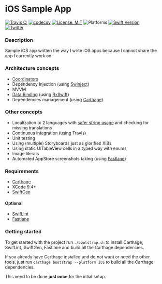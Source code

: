 # iOS Sample App

[![Travis CI](https://travis-ci.org/igorkulman/iOSSampleApp.svg?branch=master)](https://travis-ci.org/igorkulman/iOSSampleApp)
[![codecov](https://codecov.io/gh/igorkulman/iOSSampleApp/branch/master/graph/badge.svg)](https://codecov.io/gh/igorkulman/iOSSampleApp)
[![License: MIT](https://img.shields.io/badge/License-MIT-yellow.svg)](https://opensource.org/licenses/MIT)
![Platforms](https://img.shields.io/badge/platform-iOS-lightgrey.svg)
[![Swift Version](https://img.shields.io/badge/Swift-4.1-F16D39.svg?style=flat)](https://developer.apple.com/swift)
[![Twitter](https://img.shields.io/badge/twitter-@igorkulman-blue.svg)](http://twitter.com/igorkulman)

### Description

Sample iOS app written the way I write iOS apps because I cannot share the app I currently work on.

### Architecture concepts

* [Coordinators](https://blog.kulman.sk/architecting-ios-apps-coordinators/)
* Dependency Injection (using [Swinject](https://github.com/Swinject/Swinject))
* MVVM
* [Data Binding](https://blog.kulman.sk/using-data-binding-in-ios/) (using [RxSwift](https://github.com/ReactiveX/RxSwift))
* Dependencies management (using [Carthage](https://github.com/Carthage/Carthage))

### Other concepts

* Localization to 2 languages with [safer string usage](https://blog.kulman.sk/using-ios-strings-in-a-safer-way/) and checking for missing translations
* Continuous integration (using [Travis](https://travis-ci.org/igorkulman/iOSSampleApp))
* Unit testing
* Using (multiple) Storyboards just as glorified XIBs
* Using static UITableView cells in a typed way with enums
* Image literals
* Automated AppStore screenshots taking (using [Fastlane](https://fastlane.tools/)) 

### Requirements

* [Carthage](https://github.com/Carthage/Carthage)
* XCode 9.4+
* [SwiftGen](https://github.com/SwiftGen/SwiftGen)

#### Optional

* [SwifLint](https://github.com/realm/SwiftLint)
* [Fastlane](https://fastlane.tools/)

### Getting started

To get started with the project run `./bootstrap.sh` to install Carthage, SwifLint, SwiftGen, Fastlane and build all the Carthage dependencies. 

If you already have Carthage installed and do not want or need the other tools, just run `carthage bootstrap --platform iOS` to build all the Carthage dependencies. 

This need to be done **just once** for the intial setup.
